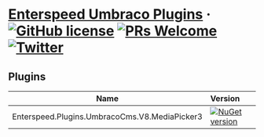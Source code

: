 # [Enterspeed Umbraco Plugins](https://www.enterspeed.com) &middot; [![GitHub license](https://img.shields.io/badge/license-MIT-blue.svg)](./LICENSE) [![PRs Welcome](https://img.shields.io/badge/PRs-welcome-brightgreen.svg)](https://github.com/enterspeedhq/enterspeed-plugins-umbraco-cms/pulls) [![Twitter](https://img.shields.io/twitter/follow/enterspeedhq?style=social)](https://twitter.com/enterspeedhq)

## Plugins

| Name                                            | Version           |
| -------------                                   |:-------------     |
| Enterspeed.Plugins.UmbracoCms.V8.MediaPicker3      | [![NuGet version](https://img.shields.io/nuget/v/Enterspeed.Plugins.UmbracoCms.V8.MediaPicker3)](https://www.nuget.org/packages/Enterspeed.Plugins.UmbracoCms.V8.MediaPicker3/)    |